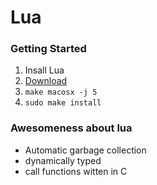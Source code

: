 # Lua

### Getting Started
1. Insall Lua
  1. [Download](http://www.lua.org/download.html)
  2. ```make macosx -j 5```
  3. ```sudo make install```

### Awesomeness about lua
- Automatic garbage collection
- dynamically typed
- call functions witten in C